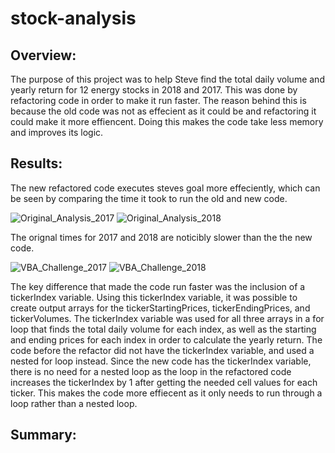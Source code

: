 # stock-analysis

## Overview:

The purpose of this project was to help Steve find the total daily volume and yearly return for 
12 energy stocks in 2018 and 2017. This was done by refactoring code in order to make it run faster. 
The reason behind this is because the old code was not as effecient as it could be and refactoring it 
could make it more effiencent. Doing this makes the code take less memory and improves its logic.


## Results:

The new refactored code executes steves goal more effeciently, which can be seen by comparing
the time it took to run the old and new code.

![Original_Analysis_2017](https://user-images.githubusercontent.com/107213807/174387543-a8404e95-c679-4098-8aa3-5f4c0011ffe1.png)
![Original_Analysis_2018](https://user-images.githubusercontent.com/107213807/174387586-2b143566-b7d2-41a9-911a-1fc82a8db680.png)

The orignal times for 2017 and 2018 are noticibly slower than the the new code.

![VBA_Challenge_2017](https://user-images.githubusercontent.com/107213807/174387673-685897f3-f50a-4100-9efc-6fe996e9db9b.png)
![VBA_Challenge_2018](https://user-images.githubusercontent.com/107213807/174387685-e5c76cef-6bf9-4f1a-b2bc-418e9fa47744.png)

The key difference that made the code run faster was the inclusion of a tickerIndex variable. Using this tickerIndex variable,
it was possible to create output arrays for the tickerStartingPrices, tickerEndingPrices, and tickerVolumes. The tickerIndex
variable was used for all three arrays in a for loop that finds the total daily volume for each index, as well as the starting
and ending prices for each index in order to calculate the yearly return. The code before the refactor did not have the tickerIndex 
variable, and used a nested for loop instead. Since the new code has the tickerIndex variable, there is no need for a nested loop
as the loop in the refactored code increases the tickerIndex by 1 after getting the needed cell values for each ticker. This makes the
code more effiecent as it only needs to run through a loop rather than a nested loop.

## Summary:
